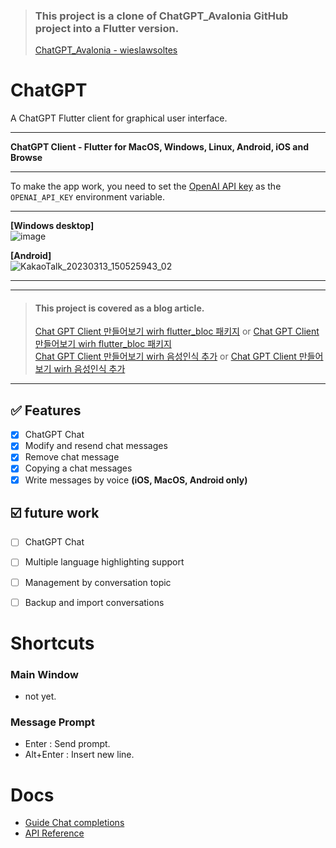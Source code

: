 > ### This project is a clone of ChatGPT_Avalonia GitHub project into a Flutter version.<br/>
> [ChatGPT_Avalonia - wieslawsoltes](https://github.com/wieslawsoltes/ChatGPT)

# ChatGPT

A ChatGPT Flutter client for graphical user interface.

***

**ChatGPT Client - Flutter for MacOS, Windows, Linux, Android, iOS and Browse**

***
To make the app work, you need to set the [OpenAI API key](https://beta.openai.com/account/api-keys) as the `OPENAI_API_KEY` environment variable.

***
**[Windows desktop]**<br/>
![image](https://user-images.githubusercontent.com/13028129/224253877-afa335c0-035a-49bb-b8d4-7656820ca2df.png)<br/>

**[Android]**<br/>
![KakaoTalk_20230313_150525943_02](https://user-images.githubusercontent.com/13028129/224629697-45b64534-7286-4f55-bb66-7ba790544051.png)
***

***
> #### This project is covered as a blog article.<br/>
> [Chat GPT Client 만들어보기 wirh flutter_bloc 패키지](https://blog.arong.info/flutter/2023/03/13/Flutter-Chat-GPT-Client-%EB%A7%8C%EB%93%A4%EC%96%B4%EB%B3%B4%EA%B8%B0-with-flutter_bloc-%ED%8C%A8%ED%82%A4%EC%A7%80.html) or [Chat GPT Client 만들어보기 wirh flutter_bloc 패키지](https://arong.info/List/ContentsView/2401)<br/>
> [Chat GPT Client 만들어보기 wirh 음성인식 추가](https://blog.arong.info/flutter/2023/03/14/Flutter-Chat-GPT-Client-%EB%A7%8C%EB%93%A4%EC%96%B4%EB%B3%B4%EA%B8%B0-with-%EC%9D%8C%EC%84%B1%EC%9D%B8%EC%8B%9D-%EC%B6%94%EA%B0%80.html) or [Chat GPT Client 만들어보기 wirh 음성인식 추가](https://arong.info/List/ContentsView/2402)
***

✅ Features
-

- [x] ChatGPT Chat
- [x] Modify and resend chat messages
- [x] Remove chat message
- [x] Copying a chat messages
- [x] Write messages by voice **(iOS, MacOS, Android only)**

☑️ future work
-

- [ ] ChatGPT Chat
- [ ] Multiple language highlighting support
- [ ] Management by conversation topic
- [ ] Backup and import conversations


# Shortcuts

### Main Window

- not yet.

### Message Prompt

- Enter : Send prompt.
- Alt+Enter : Insert new line.

# Docs

- [Guide Chat completions](https://platform.openai.com/docs/guides/chat)
- [API Reference](https://platform.openai.com/docs/api-reference/chat)
